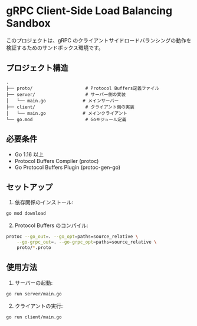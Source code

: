# gRPC Client-Side Load Balancing Sandbox

このプロジェクトは、gRPC のクライアントサイドロードバランシングの動作を検証するためのサンドボックス環境です。

## プロジェクト構造

```
.
├── proto/                    # Protocol Buffers定義ファイル
├── server/                   # サーバー側の実装
│   └── main.go              # メインサーバー
├── client/                   # クライアント側の実装
│   └── main.go              # メインクライアント
└── go.mod                    # Goモジュール定義
```

## 必要条件

- Go 1.16 以上
- Protocol Buffers Compiler (protoc)
- Go Protocol Buffers Plugin (protoc-gen-go)

## セットアップ

1. 依存関係のインストール:

```bash
go mod download
```

2. Protocol Buffers のコンパイル:

```bash
protoc --go_out=. --go_opt=paths=source_relative \
    --go-grpc_out=. --go-grpc_opt=paths=source_relative \
    proto/*.proto
```

## 使用方法

1. サーバーの起動:

```bash
go run server/main.go
```

2. クライアントの実行:

```bash
go run client/main.go
```
